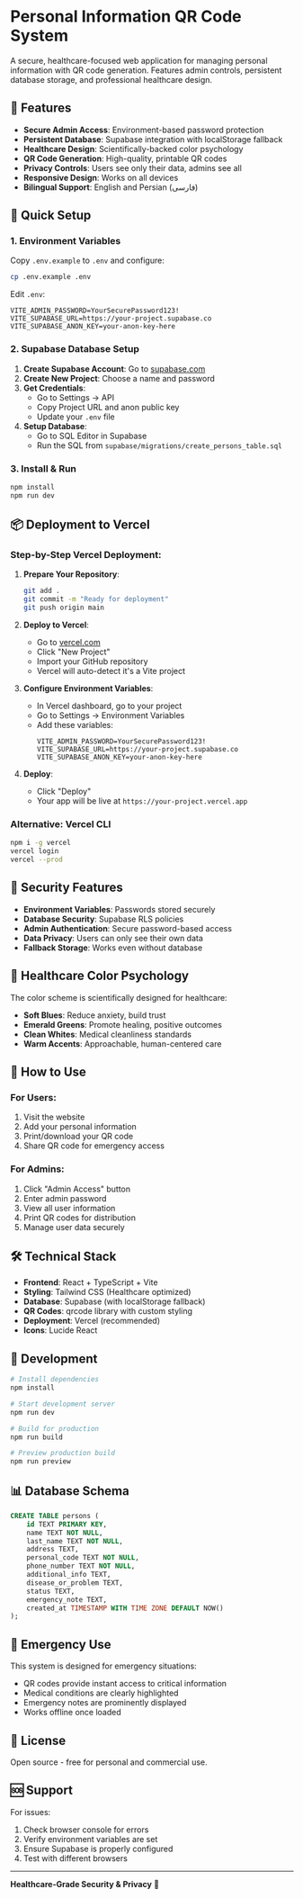 # Personal Information QR Code System

A secure, healthcare-focused web application for managing personal information with QR code generation. Features admin controls, persistent database storage, and professional healthcare design.

## 🏥 Features

- **Secure Admin Access**: Environment-based password protection
- **Persistent Database**: Supabase integration with localStorage fallback
- **Healthcare Design**: Scientifically-backed color psychology
- **QR Code Generation**: High-quality, printable QR codes
- **Privacy Controls**: Users see only their data, admins see all
- **Responsive Design**: Works on all devices
- **Bilingual Support**: English and Persian (فارسی)

## 🚀 Quick Setup

### 1. Environment Variables

Copy `.env.example` to `.env` and configure:

```bash
cp .env.example .env
```

Edit `.env`:
```env
VITE_ADMIN_PASSWORD=YourSecurePassword123!
VITE_SUPABASE_URL=https://your-project.supabase.co
VITE_SUPABASE_ANON_KEY=your-anon-key-here
```

### 2. Supabase Database Setup

1. **Create Supabase Account**: Go to [supabase.com](https://supabase.com)
2. **Create New Project**: Choose a name and password
3. **Get Credentials**: 
   - Go to Settings → API
   - Copy Project URL and anon public key
   - Update your `.env` file
4. **Setup Database**: 
   - Go to SQL Editor in Supabase
   - Run the SQL from `supabase/migrations/create_persons_table.sql`

### 3. Install & Run

```bash
npm install
npm run dev
```

## 📦 Deployment to Vercel

### Step-by-Step Vercel Deployment:

1. **Prepare Your Repository**:
   ```bash
   git add .
   git commit -m "Ready for deployment"
   git push origin main
   ```

2. **Deploy to Vercel**:
   - Go to [vercel.com](https://vercel.com)
   - Click "New Project"
   - Import your GitHub repository
   - Vercel will auto-detect it's a Vite project

3. **Configure Environment Variables**:
   - In Vercel dashboard, go to your project
   - Go to Settings → Environment Variables
   - Add these variables:
     ```
     VITE_ADMIN_PASSWORD=YourSecurePassword123!
     VITE_SUPABASE_URL=https://your-project.supabase.co
     VITE_SUPABASE_ANON_KEY=your-anon-key-here
     ```

4. **Deploy**:
   - Click "Deploy"
   - Your app will be live at `https://your-project.vercel.app`

### Alternative: Vercel CLI

```bash
npm i -g vercel
vercel login
vercel --prod
```

## 🔐 Security Features

- **Environment Variables**: Passwords stored securely
- **Database Security**: Supabase RLS policies
- **Admin Authentication**: Secure password-based access
- **Data Privacy**: Users can only see their own data
- **Fallback Storage**: Works even without database

## 🎨 Healthcare Color Psychology

The color scheme is scientifically designed for healthcare:

- **Soft Blues**: Reduce anxiety, build trust
- **Emerald Greens**: Promote healing, positive outcomes  
- **Clean Whites**: Medical cleanliness standards
- **Warm Accents**: Approachable, human-centered care

## 📱 How to Use

### For Users:
1. Visit the website
2. Add your personal information
3. Print/download your QR code
4. Share QR code for emergency access

### For Admins:
1. Click "Admin Access" button
2. Enter admin password
3. View all user information
4. Print QR codes for distribution
5. Manage user data securely

## 🛠 Technical Stack

- **Frontend**: React + TypeScript + Vite
- **Styling**: Tailwind CSS (Healthcare optimized)
- **Database**: Supabase (with localStorage fallback)
- **QR Codes**: qrcode library with custom styling
- **Deployment**: Vercel (recommended)
- **Icons**: Lucide React

## 🔧 Development

```bash
# Install dependencies
npm install

# Start development server
npm run dev

# Build for production
npm run build

# Preview production build
npm run preview
```

## 📊 Database Schema

```sql
CREATE TABLE persons (
    id TEXT PRIMARY KEY,
    name TEXT NOT NULL,
    last_name TEXT NOT NULL,
    address TEXT,
    personal_code TEXT NOT NULL,
    phone_number TEXT NOT NULL,
    additional_info TEXT,
    disease_or_problem TEXT,
    status TEXT,
    emergency_note TEXT,
    created_at TIMESTAMP WITH TIME ZONE DEFAULT NOW()
);
```

## 🚨 Emergency Use

This system is designed for emergency situations:
- QR codes provide instant access to critical information
- Medical conditions are clearly highlighted
- Emergency notes are prominently displayed
- Works offline once loaded

## 📄 License

Open source - free for personal and commercial use.

## 🆘 Support

For issues:
1. Check browser console for errors
2. Verify environment variables are set
3. Ensure Supabase is properly configured
4. Test with different browsers

---

**Healthcare-Grade Security & Privacy** 🏥